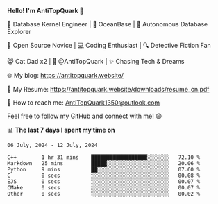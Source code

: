 
**Hello! I'm AntiTopQuark 👋**

🔧 Database Kernel Engineer | 🌊 OceanBase | 🤖 Autonomous Database Explorer

🌱 Open Source Novice | 💻 Coding Enthusiast | 🔍 Detective Fiction Fan

😸 Cat Dad x2 | 🎉 @AntiTopQuark | ✨ Chasing Tech & Dreams

🌐 My blog: https://antitopquark.website/

📄 My Resume: https://antitopquark.website/downloads/resume_cn.pdf

📧 How to reach me: AntiTopQuark1350@outlook.com

Feel free to follow my GitHub and connect with me! 😄

📊 **The last 7 days I spent my time on** 

<!--START_SECTION:waka-->
```text
06 July, 2024 - 12 July, 2024

C++        1 hr 31 mins    ██████████████████░░░░░░░   72.10 % 
Markdown   25 mins         █████░░░░░░░░░░░░░░░░░░░░   20.06 % 
Python     9 mins          ██░░░░░░░░░░░░░░░░░░░░░░░   07.60 % 
C          0 secs          ░░░░░░░░░░░░░░░░░░░░░░░░░   00.08 % 
EJS        0 secs          ░░░░░░░░░░░░░░░░░░░░░░░░░   00.07 % 
CMake      0 secs          ░░░░░░░░░░░░░░░░░░░░░░░░░   00.07 % 
Other      0 secs          ░░░░░░░░░░░░░░░░░░░░░░░░░   00.02 %
```
<!--END_SECTION:waka-->


